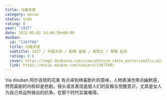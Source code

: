 ```yaml
---
title: 马路天使
category: movie
status: todo
rating: 0
year: "1937"
date: 2022-05-02 14:40:50+08:00
douban:
  id: "1307708"
  title: 马路天使
  subtitle: 1937 / 中国大陆 / 剧情 喜剧 / 袁牧之 / 周璇 赵丹
  rating: 8.6
  cover: https://img2.doubanio.com/view/photo/m_ratio_poster/public/p2194956092.jpg
  link: https://movie.douban.com/subject/1307708/
---
```


Via douban 阿尔吉侬的花束 有点卓别林喜剧片的意味，人物表演也带点幽默感，然而喜剧的内核却是悲剧，镜头语言表现底层人们的反叛与觉醒意识，尤其是女人为自己命运所做出的抗争，在那个时代实属难得。
